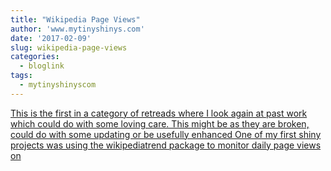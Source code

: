 ```yaml
---
title: "Wikipedia Page Views"
author: 'www.mytinyshinys.com'
date: '2017-02-09'
slug: wikipedia-page-views
categories:
  - bloglink
tags:
  - mytinyshinyscom
---
```


[This is the first in a category of retreads where I look again at past work which could do with some loving care. This might be as they are broken, could do with some updating or be usefully enhanced One of my first shiny projects was using the wikipediatrend package to monitor daily page views on<i class="fas fa-external-link-alt"></i>](https://www.mytinyshinys.com/2017/02/09/wikipedia-page-views/)


